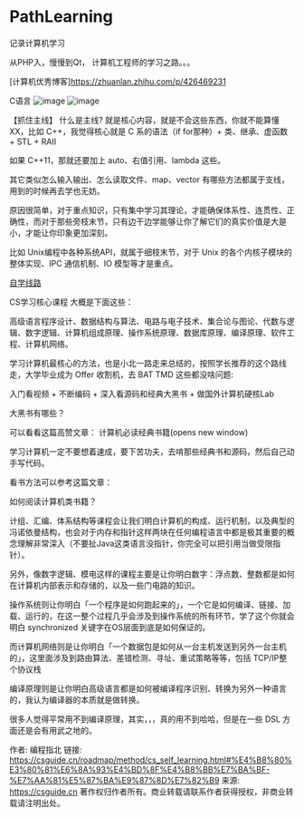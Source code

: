 # PathLearning
记录计算机学习

从PHP入，慢慢到Qt，
计算机工程师的学习之路。。。

[计算机优秀博客]https://zhuanlan.zhihu.com/p/426469231

C语言
![image](https://github.com/anthonylight/PathLearning/assets/20833184/21c5ed59-de5d-4633-b852-f8327765fc13)
![image](https://github.com/anthonylight/PathLearning/assets/20833184/1052da74-fe34-44ed-b06f-c1da3ae39bfc)

【抓住主线】
什么是主线?
就是核心内容，就是不会这些东西，你就不能算懂XX，比如 C++，我觉得核心就是 C 系的语法（if for那种）+ 类、继承、虚函数 + STL + RAII

如果 C++11，那就还要加上 auto、右值引用、lambda 这些。

其它类似怎么输入输出、怎么读取文件、map、vector 有哪些方法都属于支线，用到的时候再去学也无妨。

原因很简单，对于重点知识，只有集中学习其理论，才能确保体系性、连贯性、正确性，而对于那些旁枝末节，只有边干边学能够让你了解它们的真实价值是大是小，才能让你印象更加深刻。

比如 Unix编程中各种系统API，就属于细枝末节，对于 Unix 的各个内核子模块的整体实现、IPC 通信机制、IO 模型等才是重点。


[自学线路](https://csguide.cn/roadmap/method/cs_self_learning.html)

CS学习核心课程
大概是下面这些：

高级语言程序设计、数据结构与算法、电路与电子技术、集合论与图论、代数与逻辑、数字逻辑、计算机组成原理、操作系统原理、数据库原理、编译原理、软件工程、计算机网络。

学习计算机最核心的方法，也是小北一路走来总结的，按照学长推荐的这个路线走，大学毕业成为 Offer 收割机，去 BAT TMD 这些都没啥问题:

入门看视频 + 不断编码 + 深入看源码和经典大黑书 + 做国外计算机硬核Lab

大黑书有哪些？

可以看看这篇高赞文章： 计算机必读经典书籍(opens new window)

学习计算机一定不要想着速成，要下苦功夫，去啃那些经典书和源码，然后自己动手写代码。

看书方法可以参考这篇文章：

如何阅读计算机类书籍？

计组、汇编、体系结构等课程会让我们明白计算机的构成、运行机制，以及典型的冯诺依曼结构，也会对于内存和指针这样两块在任何编程语言中都是极其重要的概念理解非常深入（不要扯Java这类语言没指针，你完全可以把引用当做受限指针）。

另外，像数字逻辑、模电这样的课程主要是让你明白数字：浮点数、整数都是如何在计算机内部表示和存储的，以及一些门电路的知识。

操作系统则让你明白「一个程序是如何跑起来的」，一个它是如何编译、链接、加载、运行的，在这一整个过程几乎会涉及到操作系统的所有环节，学了这个你就会明白 synchronized 关键字在OS层面到底是如何保证的。

而计算机网络则是让你明白「一个数据包是如何从一台主机发送到另外一台主机的」，这里面涉及到路由算法、差错检测、寻址、重试策略等等，包括 TCP/IP整个协议栈

编译原理则是让你明白高级语言都是如何被编译程序识别、转换为另外一种语言的，我认为编译器的本质就是做转换。

很多人觉得平常用不到编译原理，其实，，，真的用不到哈哈，但是在一些 DSL 方面还是会有用武之地的。

作者: 编程指北
链接: https://csguide.cn/roadmap/method/cs_self_learning.html#%E4%B8%80%E3%80%81%E6%8A%93%E4%BD%8F%E4%B8%BB%E7%BA%BF-%E7%AA%81%E5%87%BA%E9%87%8D%E7%82%B9
来源: https://csguide.cn
著作权归作者所有。商业转载请联系作者获得授权，非商业转载请注明出处。
